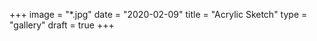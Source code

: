 +++
image = "*.jpg"
date = "2020-02-09"
title = "Acrylic Sketch"
type = "gallery"
draft = true
+++

